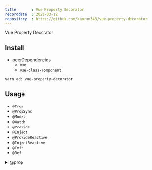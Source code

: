 ```yaml
---
title       : Vue Property Decorator
recorddate  : 2020-03-12
repository  : https://github.com/kaorun343/vue-property-decorator
---
```


Vue Property Decorator

## Install

- peerDependencies
  - `vue`
  - `vue-class-component`

```sh
yarn add vue-property-decorator
```

## Usage

- `@Prop`
- `@PropSync`
- `@Model`
- `@Watch`
- `@Provide`
- `@Inject`
- `@ProvideReactive`
- `@InjectReactive`
- `@Emit`
- `@Ref`


<section>

<details>
<summary>@prop</summary>

```js
var aaa = "aaaa"
```

</details>

</section>
